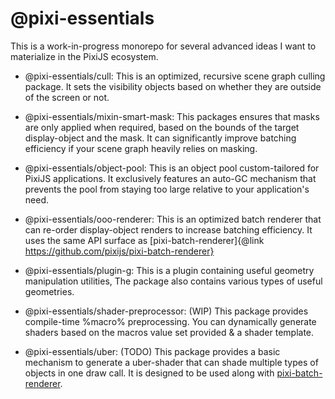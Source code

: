 # @pixi-essentials

This is a work-in-progress monorepo for several advanced ideas I want to materialize in the PixiJS ecosystem.

* @pixi-essentials/cull: This is an optimized, recursive scene graph culling package. It sets the visibility objects based on
whether they are outside of the screen or not.

* @pixi-essentials/mixin-smart-mask: This packages ensures that masks are only applied when required, based on the bounds of the target
display-object and the mask. It can significantly improve batching efficiency if your scene graph heavily relies on masking.

* @pixi-essentials/object-pool: This is an object pool custom-tailored for PixiJS applications. It exclusively features
an auto-GC mechanism that prevents the pool from staying too large relative to your application's need.

* @pixi-essentials/ooo-renderer: This is an optimized batch renderer that can re-order display-object renders to increase
batching efficiency. It uses the same API surface as [pixi-batch-renderer]{@link https://github.com/pixijs/pixi-batch-renderer}

* @pixi-essentials/plugin-g: This is a plugin containing useful geometry manipulation utilities, The package also contains
various types of useful geometries.

* @pixi-essentials/shader-preprocessor: (WIP) This package provides compile-time %macro% preprocessing. You can dynamically generate
shaders based on the macros value set provided & a shader template.

* @pixi-essentials/uber: (TODO) This package provides a basic mechanism to generate a uber-shader that can shade multiple types of
objects in one draw call. It is designed to be used along with [pixi-batch-renderer](https://github.com/pixijs/pixi-batch-renderer).
